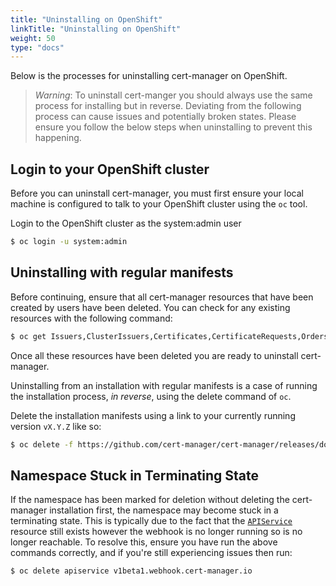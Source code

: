 ```yaml
---
title: "Uninstalling on OpenShift"
linkTitle: "Uninstalling on OpenShift"
weight: 50
type: "docs"
---
```


Below is the processes for uninstalling cert-manager on OpenShift.

> *Warning*: To uninstall cert-manger you should always use the same process for
> installing but in reverse. Deviating from the following process can cause
> issues and potentially broken states. Please ensure you follow the below steps
> when uninstalling to prevent this happening.

## Login to your OpenShift cluster

Before you can uninstall cert-manager, you must first ensure your local machine
is configured to talk to your OpenShift cluster using the `oc` tool.

Login to the OpenShift cluster as the system:admin user
```bash
$ oc login -u system:admin
```

## Uninstalling with regular manifests

Before continuing, ensure that all cert-manager resources that have been created
by users have been deleted. You can check for any existing resources with the
following command:

```bash
$ oc get Issuers,ClusterIssuers,Certificates,CertificateRequests,Orders,Challenges --all-namespaces
```

Once all these resources have been deleted you are ready to uninstall
cert-manager.

Uninstalling from an installation with regular manifests is a case of running
the installation process, *in reverse*, using the delete command of `oc`.

Delete the installation manifests using a link to your currently running version
`vX.Y.Z` like so:

```bash
$ oc delete -f https://github.com/cert-manager/cert-manager/releases/download/vX.Y.Z/cert-manager-openshift.yaml
```

## Namespace Stuck in Terminating State

If the namespace has been marked for deletion without deleting the cert-manager
installation first, the namespace may become stuck in a terminating state. This
is typically due to the fact that the
[`APIService`](https://kubernetes.io/docs/tasks/access-kubernetes-api/setup-extension-api-server)
resource still exists however the webhook is no longer running so is no longer
reachable. To resolve this, ensure you have run the above commands correctly,
and if you're still experiencing issues then run:

```bash
$ oc delete apiservice v1beta1.webhook.cert-manager.io
```
